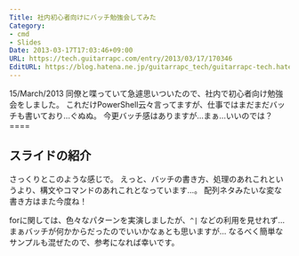 ```yaml
---
Title: 社内初心者向けにバッチ勉強会してみた
Category:
- cmd
- Slides
Date: 2013-03-17T17:03:46+09:00
URL: https://tech.guitarrapc.com/entry/2013/03/17/170346
EditURL: https://blog.hatena.ne.jp/guitarrapc_tech/guitarrapc-tech.hatenablog.com/atom/entry/11696248318757675523
---
```


<p>15/March/2013 同僚と喋っていて急遽思いついたので、社内で初心者向け勉強会をしました。 これだけPowerShell云々言ってますが、仕事ではまだまだバッチも書いており…ぐぬぬ。 今更バッチ感はありますが…まぁ…いいのでは？ ====</p>
<h2>スライドの紹介</h2>
<p>さっくりとこのような感じで。 えっと、バッチの書き方、処理のあれこれというより、構文やコマンドのあれこれとなっています…。 配列ネタみたいな変な書き方はまた今度ね！</p>
<p>forに関しては、色々なパターンを実演しましたが、<code>^|</code> などの利用を見せれず… まぁバッチが何かからだったのでいいかなぁとも思いますが… なるべく簡単なサンプルも混ぜたので、参考になれば幸いです。</p>
